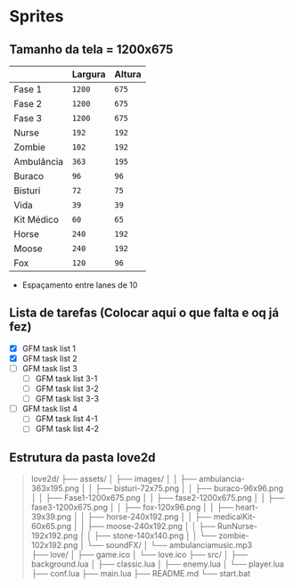 # Sprites

## Tamanho da tela = 1200x675
|                |Largura                        |Altura                       |
|----------------|-------------------------------|-----------------------------|
|Fase 1          |`1200`                         |`675`                        |
|Fase 2          |`1200`                         |`675`                        |
|Fase 3          |`1200`                         |`675`                        |
|Nurse           |`192`                          |`192`                        |
|Zombie          |`102`                          |`192`                        |
|Ambulância      |`363`                          |`195`                        |
|Buraco          |`96`                           |`96`                         |
|Bisturi         |`72`                           |`75`                         |
|Vida            |`39`                           |`39`                         |
|Kit Médico      |`60`                           |`65`                         |
|Horse           |`240`                          |`192`                        |
|Moose           |`240`                          |`192`                        |
|Fox             |`120`                          |`96`                         |

- Espaçamento entre lanes de 10

## Lista de tarefas (Colocar aqui o que falta e oq já fez)

- [x] GFM task list 1
- [x] GFM task list 2
- [ ] GFM task list 3
    - [ ] GFM task list 3-1
    - [ ] GFM task list 3-2
    - [ ] GFM task list 3-3
- [ ] GFM task list 4
    - [ ] GFM task list 4-1
    - [ ] GFM task list 4-2

## Estrutura da pasta love2d

> love2d/
> ├── assets/
> │   ├── images/
> │   │   ├── ambulancia-363x195.png
│   │   ├── bisturi-72x75.png
│   │   ├── buraco-96x96.png
│   │   ├── Fase1-1200x675.png
│   │   ├── fase2-1200x675.png
│   │   ├── fase3-1200x675.png
│   │   ├── fox-120x96.png
│   │   ├── heart-39x39.png
│   │   ├── horse-240x192.png
│   │   ├── medicalKit-60x65.png
│   │   ├── moose-240x192.png
│   │   ├── RunNurse-192x192.png
│   │   ├── stone-140x140.png
│   │   └── zombie-102x192.png
│   └── soundFX/
│       └── ambulanciamusic.mp3      
├── love/
│   ├── game.ico
│   └── love.ico
├── src/
│   ├── background.lua
│   ├── classic.lua
│   ├── enemy.lua
│   └── player.lua
├── conf.lua
├── main.lua
├── README.md
└── start.bat

